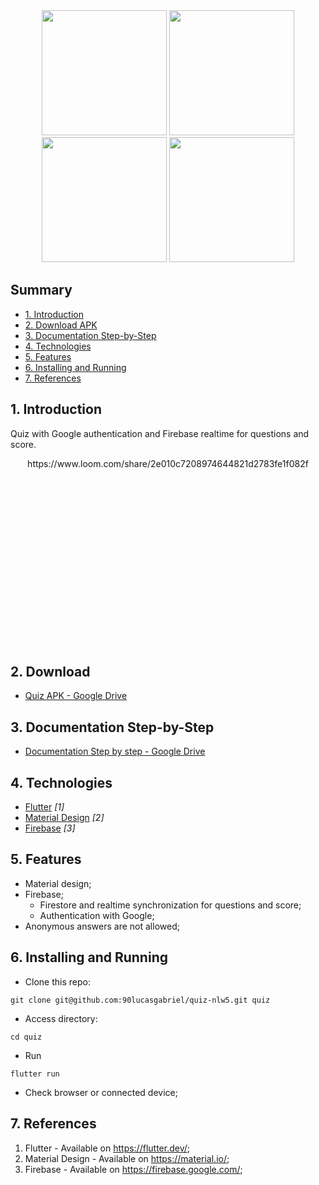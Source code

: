<div align="center">
<img src="https://user-images.githubusercontent.com/9625765/116822605-1010b680-ab56-11eb-9e7e-e245ec40286a.png" width="200px" /> <img src="https://user-images.githubusercontent.com/9625765/116822618-24ed4a00-ab56-11eb-9f92-044ab6b9345c.png" width="200px" /> <img src="https://user-images.githubusercontent.com/9625765/116822629-333b6600-ab56-11eb-9157-bd6b944a1ac2.png" width="200px" /> <img src="https://user-images.githubusercontent.com/9625765/116822637-3df5fb00-ab56-11eb-82a9-746f85306dd9.png" width="200px" /> 
  
</div>

## Summary
  - [1. Introduction](#1-introduction)
  - [2. Download APK](#2-download-apk)
  - [3. Documentation Step-by-Step](#3-documentation-step-by-step)
  - [4. Technologies](#4-technologies)
  - [5. Features](#5-features)
  - [6. Installing and Running](#6-installing-and-running)
  - [7. References](#7-references)

## 1. Introduction
Quiz with Google authentication and Firebase realtime for questions and score.
<div align="center" style="height: 300px; overflow: hidden">
  https://www.loom.com/share/2e010c7208974644821d2783fe1f082f
  
</div>

## 2. Download
- [Quiz APK - Google Drive](https://drive.google.com/file/d/1Ni4J0IacYYcwHtCxI78EH8JCdihhR4Sk/)

## 3. Documentation Step-by-Step
- [Documentation Step by step - Google Drive](https://docs.google.com/document/d/1Ttgjbk-vfKiED16oFr7kuHI49H_pHp7hZeVqiCYuuss/)

## 4. Technologies
- [Flutter](https://flutter.dev/) _[1]_
- [Material Design](https://material.io/) _[2]_
- [Firebase](https://firebase.google.com/) _[3]_

## 5. Features
- Material design;
- Firebase;
  - Firestore and realtime synchronization for questions and score;
  - Authentication with Google; 
- Anonymous answers are not allowed;

## 6. Installing and Running
- Clone this repo:
```
git clone git@github.com:90lucasgabriel/quiz-nlw5.git quiz
```

- Access directory:
```
cd quiz
```

- Run
```
flutter run
```

- Check browser or connected device;


## 7. References
1. Flutter - Available on https://flutter.dev/;
2. Material Design - Available on https://material.io/;
3. Firebase - Available on https://firebase.google.com/;

